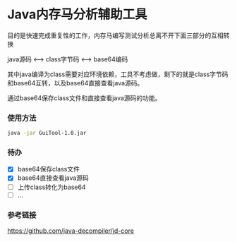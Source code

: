 # Java内存马分析辅助工具

目的是快速完成重复性的工作，内存马编写测试分析总离不开下面三部分的互相转换

java源码 <--> class字节码 <--> base64编码

其中java编译为class需要对应环境依赖，工具不考虑做，剩下的就是class字节码和base64互转，以及base64直接查看java源码。

通过base64保存class文件和直接查看java源码的功能。

### 使用方法

```bash
java -jar GuiTool-1.0.jar
```

### 待办
- [x] base64保存class文件
- [x] base64直接查看java源码
- [ ] 上传class转化为base64
- [ ] ...

### 参考链接
https://github.com/java-decompiler/jd-core